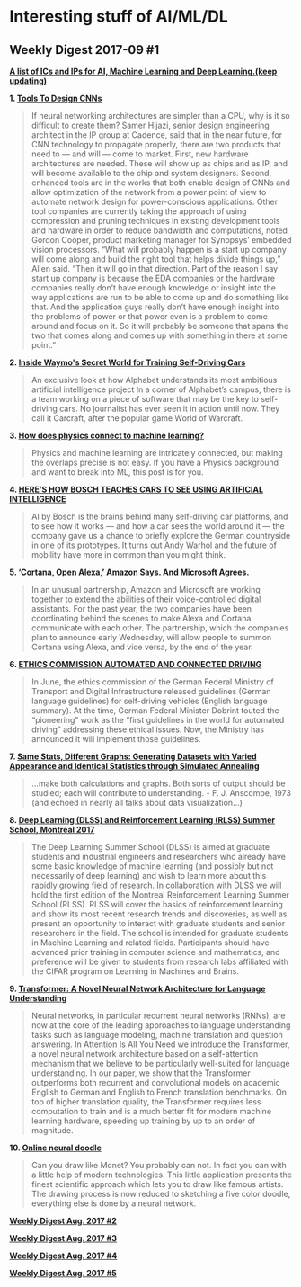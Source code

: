 # Interesting stuff of AI/ML/DL

## Weekly Digest 2017-09 \#1

**[A list of ICs and IPs for AI, Machine Learning and Deep Learning.(keep updating)](https://basicmi.github.io/Deep-Learning-Processor-List/)**

**1. [Tools To Design CNNs](https://semiengineering.com/tools-to-design-cnns/)**
> If neural networking architectures are simpler than a CPU, why is it so difficult to create them?
> Samer Hijazi, senior design engineering architect in the IP group at Cadence, said that in the near future, for CNN technology to propagate properly, there are two products that need to — and will — come to market.
First, new hardware architectures are needed. These will show up as chips and as IP, and will become available to the chip and system designers. Second, enhanced tools are in the works that both enable design of CNNs and allow optimization of the network from a power point of view to automate network design for power-conscious applications.
> Other tool companies are currently taking the approach of using compression and pruning techniques in existing development tools and hardware in order to reduce bandwidth and computations, noted Gordon Cooper, product marketing manager for Synopsys’ embedded vision processors.
> “What will probably happen is a start up company will come along and build the right tool that helps divide things up,” Allen said. “Then it will go in that direction. Part of the reason I say start up company is because the EDA companies or the hardware companies really don’t have enough knowledge or insight into the way applications are run to be able to come up and do something like that. And the application guys really don’t have enough insight into the problems of power or that power even is a problem to come around and focus on it. So it will probably be someone that spans the two that comes along and comes up with something in there at some point.”

**2. [Inside Waymo's Secret World for Training Self-Driving Cars](https://www.theatlantic.com/technology/archive/2017/08/inside-waymos-secret-testing-and-simulation-facilities/537648/)**
> An exclusive look at how Alphabet understands its most ambitious artificial intelligence project
> In a corner of Alphabet’s campus, there is a team working on a piece of software that may be the key to self-driving cars. No journalist has ever seen it in action until now. They call it Carcraft, after the popular game World of Warcraft.

**3. [How does physics connect to machine learning? ](https://jaan.io/how-does-physics-connect-machine-learning/)**
> Physics and machine learning are intricately connected, but making the overlaps precise is not easy. If you have a Physics background and want to break into ML, this post is for you.

**4. [HERE’S HOW BOSCH TEACHES CARS TO SEE USING ARTIFICIAL INTELLIGENCE](https://www.digitaltrends.com/cars/bosch-artificial-intelligence-autonomous-cars/)**
> AI by Bosch is the brains behind many self-driving car platforms, and to see how it works — and how a car sees the world around it — the company gave us a chance to briefly explore the German countryside in one of its prototypes. It turns out Andy Warhol and the future of mobility have more in common than you might think.

**5. [‘Cortana, Open Alexa,’ Amazon Says. And Microsoft Agrees.](https://www.nytimes.com/2017/08/30/technology/amazon-alexa-microsoft-cortana.html)**
> In an unusual partnership, Amazon and Microsoft are working together to extend the abilities of their voice-controlled digital assistants.
> For the past year, the two companies have been coordinating behind the scenes to make Alexa and Cortana communicate with each other. The partnership, which the companies plan to announce early Wednesday, will allow people to summon Cortana using Alexa, and vice versa, by the end of the year.

**6. [ETHICS COMMISSION AUTOMATED AND CONNECTED DRIVING](https://www.bmvi.de/SharedDocs/EN/Documents/G/ethic-commission-report.pdf)**
> In June, the ethics commission of the German Federal Ministry of Transport and Digital Infrastructure released guidelines (German language guidelines) for self-driving vehicles (English language summary). At the time, German Federal Minister Dobrint touted the “pioneering” work as the “first guidelines in the world for automated driving” addressing these ethical issues. Now, the Ministry has announced it will implement those guidelines.

**7. [Same Stats, Different Graphs: Generating Datasets with Varied Appearance and Identical Statistics through Simulated Annealing](https://www.autodeskresearch.com/publications/samestats)**
> ...make both calculations and graphs. Both sorts of output should be studied; each will contribute to understanding. 
\- F. J. Anscombe, 1973 (and echoed in nearly all talks about data visualization...)

**8. [Deep Learning (DLSS) and Reinforcement Learning (RLSS) Summer School, Montreal 2017](http://videolectures.net/deeplearning2017_montreal/)**
> The Deep Learning Summer School (DLSS) is aimed at graduate students and industrial engineers and researchers who already have some basic knowledge of machine learning (and possibly but not necessarily of deep learning) and wish to learn more about this rapidly growing field of research.
> In collaboration with DLSS we will hold the first edition of the Montreal Reinforcement Learning Summer School (RLSS). RLSS will cover the basics of reinforcement learning and show its most recent research trends and discoveries, as well as present an opportunity to interact with graduate students and senior researchers in the field.
> The school is intended for graduate students in Machine Learning and related fields. Participants should have advanced prior training in computer science and mathematics, and preference will be given to students from research labs affiliated with the CIFAR program on Learning in Machines and Brains.

**9. [Transformer: A Novel Neural Network Architecture for Language Understanding](https://research.googleblog.com/2017/08/transformer-novel-neural-network.html)**
> Neural networks, in particular recurrent neural networks (RNNs), are now at the core of the leading approaches to language understanding tasks such as language modeling, machine translation and question answering. In Attention Is All You Need we introduce the Transformer, a novel neural network architecture based on a self-attention mechanism that we believe to be particularly well-suited for language understanding. 
> In our paper, we show that the Transformer outperforms both recurrent and convolutional models on academic English to German and English to French translation benchmarks. On top of higher translation quality, the Transformer requires less computation to train and is a much better fit for modern machine learning hardware, speeding up training by up to an order of magnitude.

**10. [Online neural doodle](http://likemo.net)**
> Can you draw like Monet? You probably can not. In fact you can with a little help of modern technologies. This little application presents the finest scientific approach which lets you to draw like famous artists. 
The drawing process is now reduced to sketching a five color doodle, everything else is done by a neural network.

**[Weekly Digest Aug. 2017 \#2](https://github.com/basicmi/Machine-Learning-Articles/blob/master/WeeklyDigest2017-08_2.md)**

**[Weekly Digest Aug. 2017 \#3](https://github.com/basicmi/Machine-Learning-Articles/blob/master/WeeklyDigest2017-08_3.md)**

**[Weekly Digest Aug. 2017 \#4](https://github.com/basicmi/Machine-Learning-Articles/blob/master/WeeklyDigest2017-08_4.md)**

**[Weekly Digest Aug. 2017 \#5](https://github.com/basicmi/Machine-Learning-Articles/blob/master/WeeklyDigest2017-08_5.md)**
